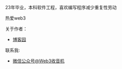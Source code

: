 23年毕业，本科软件工程，喜欢编写程序减少重复性劳动

热爱web3

关于作者：

- [博客园](https://www.cnblogs.com/YanAemons/)



联系我:

- [微信公众号@Web3收音机](https://mp.weixin.qq.com/s/uxfv7ZqGMRwUV39qZDOrfw)
